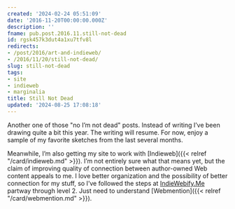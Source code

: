 ```yaml
---
created: '2024-02-24 05:51:09'
date: '2016-11-20T00:00:00.000Z'
description: ''
fname: pub.post.2016.11.still-not-dead
id: rgsk457k3dut4a1xu7tfv8l
redirects:
- /post/2016/art-and-indieweb/
- /2016/11/20/still-not-dead/
slug: still-not-dead
tags:
- site
- indieweb
- marginalia
title: Still Not Dead
updated: '2024-08-25 17:08:18'
---
```


Another one of those "no I’m not dead" posts. Instead of writing I’ve been drawing quite a bit this year. The writing will resume. For now, enjoy a sample of my favorite sketches from the last several months.

Meanwhile, I’m also getting my site to work with [Indieweb]({{< relref "/card/indieweb.md" >}}). I’m not entirely sure what that means yet, but the claim of improving quality of connection between author-owned Web content appeals to me. I love better organization and the possibility of better connection for my stuff, so I’ve followed the steps at [IndieWebify.Me](https://indiewebify.me/) partway through level 2. Just need to understand [Webmention]({{< relref "/card/webmention.md" >}}).